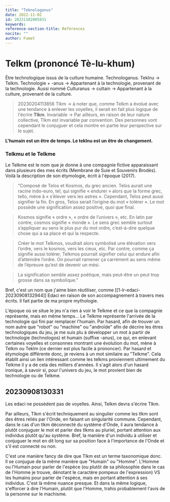 ```yaml
---
title: "Teknologanus"
date: 2022-11-02
id: 20221102005831
keywords:
reference-section-title: Références
nocite: ""
author: Fumet
---
```


# Telkm (prononcé Tè-lu-khum)

Être technologique issus de la culture humaine. Technologanus. Teklnu → Telkm. Technologie + -anus → Appartenant à la technologie, provenant de la technologie.
Aussi nommé Culturanus → cultain → Appartenant à la culture, provenant de la culture.

> 20230204113856
> Tlkm -> à noter que, comme Telkm a évolué avec une tendance à enlever les voyelles, il serait en fait plus logique de l'écrire **Tlkm**.
> Invariable -> Par ailleurs, en raison de leur nature collective, Tlkm est invariable par convention. Des personnes vont cependant le conjuguer et cela montre en partie leur perspective sur le sujet.

**L'humain est un être de temps. Le teklnu est un être de changement.**

### Telkmu et le Telkme

Le Telkme est le nom que je donne à une compagnie fictive apparaissant dans plusieurs des mes écrits (Membrane de Suie et Souvenirs Brodés).
Voilà la description de son étymologie, écrit à l'époque (2017).

> "Composé de Telos et Kosmos, du grec ancien. Telos aurait une racine indo-euro, tel, qui signifie « endurer » alors que la forme grec, tello, mène à « s’élever vers les astres ». Cependant, Telos peut aussi signifier la fin. En gros, Telos serait l’origine du mot « tolérer ». Le mot possède une signification assez positive, quoi que final.

> Kosmos signifie « ordre », « ordre de l’univers », etc. En latin par contre, cosmos signifie « monde ». Le sens grec semble surtout s’appliquer au sens le plus pur du mot ordre, c’est-à-dire quelque chose qui a sa place et qui la respecte.

> Créer le mot Telkmos, voudrait alors symbolisé une élévation vers l’ordre, vers le kosmos, vers les cieux, etc. Par contre, comme ça signifie aussi tolérer, Telkmos pourrait signifier celui qui endure afin d’atteindre l’ordre. On pourrait ramener ça carrément au sens même de l’épreuve qu’est de devenir un mési.

> La signification semble assez poétique, mais peut-être un peut trop grosse dans sa symbolique."

Bref, c'est un nom que j'aime bien réutiliser, comme [[1-lr-edaci-20230908132944]] Edaci en raison de son accompagnement à travers mes écrits. Il fait partie de ma propre mythologie.

L'époque où se situe le jeu n'a rien à voir le Telkme et ce que la compagnie représente, mais en même temps…
Le Telkme représente l'arrivée de la technologie qui fini par remplacer l'humain.
Par hasard, afin de trouver un nom autre que "robot" ou "machine" ou "androïde" afin de décrire les êtres technologiques du jeu, je me suis plu à développer un mot à partir de technologie (technologos) et humain (suffixe -anus), ce qui, en enlevant certaines voyelles et consonnes montrant une évolution du mot, mène à Telkm ou Teklm (ce dernier est plus facile à prononcer). Par hasard et étymologie différente donc, je reviens à un mot similaire au "Telkme". Cela établit ainsi un lien intéressant comme les telkms proviennent ultimement du Telkme il y a de cela des milliers d'années. Il s'agit alors d'un hasard ironique, à savoir si, pour l'univers du jeu, le mot provient bien de technologie ou de Telkme.

## 20230908130331
Les edaci ne possèdent pas de voyelles. Ainsi, Telkm devra s'écrire Tlkm.

Par ailleurs, Tlkm s'écrit techniquement au singulier comme les tlkm sont des êtres reliés par l'Onde, en faisant un singularité commune. Cependant, dans le cas d'un tlkm déconnecté du système d'Onde, il aura tendance à plutôt conjuguer le mot et parler des tlkms au pluriel, portant attention aux individus plutôt qu'au système. Bref, la manière d'un individu à utiliser et conjuguer le mot en dit long sur sa position face à l'importance de l'Onde et s'il est connecté ou non.

C'est une manière fancy de dire que Tlkm est un terme taxonomique donc. Il se conjugue de la même manière que "Humain" ou "Homme". L'Homme ou l'Humain pour parler de l'espèce (ou plutôt de sa philosophie dans le cas de l'Homme je trouve, dénotant le caractère pompeux de l'expression) VS les humains pour parler de l'espèce, mais en portant attention à ses individus. C'est là même nuance presque. Et dans la même logique, s'efforcer à dire l'Humain, plutôt que l'Homme, trahis probablement l'avis de la personne sur le machisme.